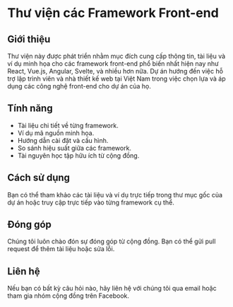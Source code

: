# Thư viện các Framework Front-end

## Giới thiệu
Thư viện này được phát triển nhằm mục đích cung cấp thông tin, tài liệu và ví dụ minh họa cho các framework front-end phổ biến nhất hiện nay như React, Vue.js, Angular, Svelte, và nhiều hơn nữa. Dự án hướng đến việc hỗ trợ lập trình viên và nhà thiết kế web tại Việt Nam trong việc chọn lựa và áp dụng các công nghệ front-end cho dự án của họ.

## Tính năng
- Tài liệu chi tiết về từng framework.
- Ví dụ mã nguồn minh họa.
- Hướng dẫn cài đặt và cấu hình.
- So sánh hiệu suất giữa các framework.
- Tài nguyên học tập hữu ích từ cộng đồng.

## Cách sử dụng
Bạn có thể tham khảo các tài liệu và ví dụ trực tiếp trong thư mục gốc của dự án hoặc truy cập trực tiếp vào từng framework cụ thể.

## Đóng góp
Chúng tôi luôn chào đón sự đóng góp từ cộng đồng. Bạn có thể gửi pull request để thêm tài liệu hoặc sửa lỗi.

## Liên hệ
Nếu bạn có bất kỳ câu hỏi nào, hãy liên hệ với chúng tôi qua email hoặc tham gia nhóm cộng đồng trên Facebook.
